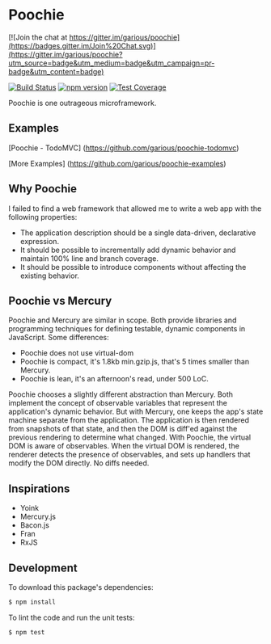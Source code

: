 Poochie
===

[![Join the chat at https://gitter.im/garious/poochie](https://badges.gitter.im/Join%20Chat.svg)](https://gitter.im/garious/poochie?utm_source=badge&utm_medium=badge&utm_campaign=pr-badge&utm_content=badge)

[![Build Status](https://travis-ci.org/garious/poochie.svg)](https://travis-ci.org/garious/poochie)
[![npm version](https://badge.fury.io/js/poochie.svg)](http://badge.fury.io/js/poochie)
[![Test Coverage](https://codeclimate.com/github/garious/poochie/badges/coverage.svg)](https://codeclimate.com/github/garious/poochie/coverage)

Poochie is one outrageous microframework.

Examples
---

[Poochie - TodoMVC] (https://github.com/garious/poochie-todomvc)

[More Examples] (https://github.com/garious/poochie-examples)


Why Poochie
---

I failed to find a web framework that allowed me to write a web app with the
following properties:

* The application description should be a single data-driven, declarative expression.
* It should be possible to incrementally add dynamic behavior and maintain 100%
  line and branch coverage.
* It should be possible to introduce components without affecting the existing
  behavior.


Poochie vs Mercury
---

Poochie and Mercury are similar in scope.  Both provide libraries and programming
techniques for defining testable, dynamic components in JavaScript.  Some
differences:

* Poochie does not use virtual-dom
* Poochie is compact, it's 1.8kb min.gzip.js, that's 5 times smaller than Mercury.
* Poochie is lean, it's an afternoon's read, under 500 LoC.

Poochie chooses a slightly different abstraction than Mercury.  Both implement the
concept of observable variables that represent the application's dynamic
behavior.  But with Mercury, one keeps the app's state machine separate from the
application.  The application is then rendered from snapshots of that state, and
then the DOM is diff'ed against the previous rendering to determine what
changed.  With Poochie, the virtual DOM is aware of observables.  When the virtual
DOM is rendered, the renderer detects the presence of observables, and sets up
handlers that modify the DOM directly.  No diffs needed.


Inspirations
---

* Yoink
* Mercury.js
* Bacon.js
* Fran
* RxJS


Development
---

To download this package's dependencies:

```bash
$ npm install
```

To lint the code and run the unit tests:

```bash
$ npm test
```
